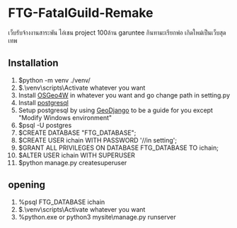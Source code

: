 # FTG-FatalGuild-Remake
เว็บรับจ้างงานสาระพัน ไอ่เชน project 100ล้าน garuntee กินทามะเรียกพ่อ เกิดใหม่เป็นเว็บสุดเทพ

## Installation

1. $python -m venv ./venv/
2. $.\venv\scripts\Activate whatever you want
3. Install [OSGeo4W](https://download.osgeo.org/osgeo4w/v2/osgeo4w-setup.exe) in whatever you want and go change path in setting.py
4. Install [postgresql](https://www.enterprisedb.com/downloads/postgres-postgresql-downloads)
5. Setup postgresql by using [GeoDjango](https://docs.djangoproject.com/en/5.0/ref/contrib/gis/install/#windows) to be a guide for you except "Modify Windows environment"
6. $psql -U postgres
7. $CREATE DATABASE "FTG_DATABASE";
8. $CREATE USER ichain WITH PASSWORD '//in setting';
9. $GRANT ALL PRIVILEGES ON DATABASE FTG_DATABASE  TO ichain;
10. $ALTER USER ichain WITH SUPERUSER
11. $python manage.py createsuperuser

## opening
1. %psql FTG_DATABASE ichain
2. $.\venv\scripts\Activate whatever you want
3. %python.exe or python3 mysite\manage.py runserver

